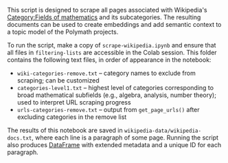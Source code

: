 This script is designed to scrape all pages associated with Wikipedia's [Category:Fields of mathematics](https://en.wikipedia.org/wiki/Category:Fields_of_mathematics) and its subcategories. The resulting documents can be used to create embeddings and add semantic context to a topic model of the Polymath projects.

To run the script, make a copy of `scrape-wikipedia.ipynb` and ensure that all files in `filtering-lists` are accessible in the Colab session. This folder contains the following text files, in order of appearance in the notebook:

- `wiki-categories-remove.txt` – category names to exclude from scraping; can be customized
- `categories-level1.txt` – highest level of categories corresponding to broad mathematical subfields (e.g., algebra, analysis, number theory); used to interpret URL scraping progress
- `urls-categories-remove.txt` – output from `get_page_urls()` after excluding categories in the remove list

The results of this notebook are saved in `wikipedia-data/wikipedia-docs.txt`, where each line is a paragraph of some page. Running the script also produces [DataFrame](https://pandas.pydata.org/docs/reference/api/pandas.DataFrame.html) with extended metadata and a unique ID for each paragraph.
